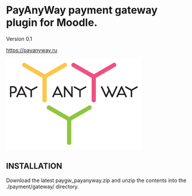 # PayAnyWay payment gateway plugin for Moodle.

Version 0.1

https://payanyway.ru

![alt text](https://github.com/Snickser/moodle-paygw_payanyway/blob/main/payanyway.png?raw=true)

INSTALLATION
------------
Download the latest paygw_payanyway.zip and unzip the contents into the ./payment/gateway/ directory.
